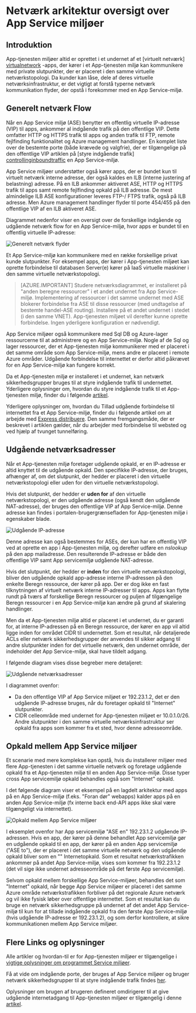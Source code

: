 <properties 
    pageTitle="Netværk arkitektur oversigt over App Service miljøer" 
    description="Arkitektonisk oversigt over netværk topologi ofApp Service miljøer." 
    services="app-service" 
    documentationCenter="" 
    authors="stefsch" 
    manager="wpickett" 
    editor=""/>

<tags 
    ms.service="app-service" 
    ms.workload="na" 
    ms.tgt_pltfrm="na" 
    ms.devlang="na" 
    ms.topic="article" 
    ms.date="10/04/2016" 
    ms.author="stefsch"/>   

# <a name="network-architecture-overview-of-app-service-environments"></a>Netværk arkitektur oversigt over App Service miljøer

## <a name="introduction"></a>Introduktion ##
App-tjenesten miljøer altid er oprettet i et undernet af et [virtuelt netværk] [ virtualnetwork] -apps, der kører i et App-tjenesten miljø kan kommunikere med private slutpunkter, der er placeret i den samme virtuelle netværkstopologi.  Da kunder kan låse, dele af deres virtuelle netværksinfrastruktur, er det vigtigt at forstå typerne netværk kommunikation flyder, der opstå i forekommer med en App Service-miljø.

## <a name="general-network-flow"></a>Generelt netværk Flow ##
 
Når en App Service miljø (ASE) benytter en offentlig virtuelle IP-adresse (VIP) til apps, ankommer al indgående trafik på den offentlige VIP.  Dette omfatter HTTP og HTTPS trafik til apps og anden trafik til FTP, remote fejlfinding funktionalitet og Azure management handlinger.  En komplet liste over de bestemte porte (både krævede og valgfrie), der er tilgængelige på den offentlige VIP artiklen på [styre indgående trafik] [ controllinginboundtraffic] en App Service-miljø. 

App Service miljøer understøtter også kører apps, der er bundet kun til virtuelt netværk interne adresse, der også kaldes en ILB (interne justering af belastning) adresse.  På en ILB ankommer aktiveret ASE, HTTP og HTTPS trafik til apps samt remote fejlfinding opkald på ILB adresse.  De mest almindelige ILB ASE konfigurationer leveres FTP-/ FTPS trafik, også på ILB adresse.  Men Azure management handlinger flyder til porte 454/455 på den offentlige VIP af en ILB aktiveret ASE.

Diagrammet nedenfor viser en oversigt over de forskellige indgående og udgående netværk flow for en App Service-miljø, hvor apps er bundet til en offentlig virtuelle IP-adresse:

![Generelt netværk flyder][GeneralNetworkFlows]

Et App Service-miljø kan kommunikere med en række forskellige privat kunde slutpunkter.  For eksempel apps, der kører i App-tjenesten miljøet kan oprette forbindelse til databasen Server(e) kører på IaaS virtuelle maskiner i den samme virtuelle netværkstopologi.

>[AZURE.IMPORTANT] Studere netværksdiagrammet, er installeret på "anden beregne ressourcer" i et andet undernet fra App Service-miljø. Implementering af ressourcer i det samme undernet med ASE blokerer forbindelse fra ASE til disse ressourcer (med undtagelse af bestemte handel-ASE routing). Installere på et andet undernet i stedet (i den samme VNET). App-tjenesten miljøet vil derefter kunne oprette forbindelse. Ingen yderligere konfiguration er nødvendigt.

App Service miljøer også kommunikere med Sql DB og Azure-lager ressourcerne til at administrere og en App Service-miljø.  Nogle af de Sql og lager ressourcer, der et App-tjenesten miljø kommunikerer med er placeret i det samme område som App Service-miljø, mens andre er placeret i remote Azure områder.  Udgående forbindelse til internettet er derfor altid påkrævet for en App Service-miljø kan fungere korrekt. 

Da et App-tjenesten miljø er installeret i et undernet, kan netværk sikkerhedsgrupper bruges til at styre indgående trafik til undernettet.  Yderligere oplysninger om, hvordan du styre indgående trafik til et App-tjenesten miljø, finder du i følgende [artikel][controllinginboundtraffic].

Yderligere oplysninger om, hvordan du Tillad udgående forbindelse til internettet fra et App Service-miljø, finder du i følgende artikel om at arbejde med [Express distribuere][ExpressRoute].  Den samme fremgangsmåde, der er beskrevet i artiklen gælder, når du arbejder med forbindelse til websted og ved hjælp af tvunget tunnelføring.

## <a name="outbound-network-addresses"></a>Udgående netværksadresser ##
Når et App-tjenesten miljø foretager udgående opkald, er en IP-adresse er altid knyttet til de udgående opkald.  Den specifikke IP-adresse, der bruges, afhænger af, om det slutpunkt, der hedder er placeret i den virtuelle netværkstopologi eller uden for den virtuelle netværkstopologi.

Hvis det slutpunkt, der hedder er **uden for** af den virtuelle netværkstopologi, er den udgående adresse (også kendt den udgående NAT-adresse), der bruges den offentlige VIP af App Service-miljø.  Denne adresse kan findes i portalen-brugergrænsefladen for App-tjenesten miljø i egenskaber blade.
 
![Udgående IP-adresse][OutboundIPAddress]

Denne adresse kan også bestemmes for ASEs, der kun har en offentlig VIP ved at oprette en app i App-tjenesten miljø, og derefter udføre en *nslookup* på den app mailadresse. Den resulterende IP-adresse er både den offentlige VIP samt App servicemiljø udgående NAT-adresse.

Hvis det slutpunkt, der hedder er **inden** for den virtuelle netværkstopologi, bliver den udgående opkald app-adresse interne IP-adressen på den enkelte Beregn ressource, der kører på app.  Der er dog ikke en fast tilknytningen af virtuelt netværk interne IP-adresser til apps.  Apps kan flytte rundt på tværs af forskellige Beregn ressourcer og puljen af tilgængelige Beregn ressourcer i en App Service-miljø kan ændre på grund af skalering handlinger.

Men da et App-tjenesten miljø altid er placeret i et undernet, du er garanti for, at interne IP-adressen på en Beregn ressource, der kører en app vil altid ligge inden for området CIDR til undernettet.  Som et resultat, når detaljerede ACLs eller netværk sikkerhedsgrupper der anvendes til sikker adgang til andre slutpunkter inden for det virtuelle netværk, den undernet område, der indeholder det App Service-miljø, skal have tildelt adgang.

I følgende diagram vises disse begreber mere detaljeret:

![Udgående netværksadresser][OutboundNetworkAddresses]

I diagrammet ovenfor:

- Da den offentlige VIP af App Service miljøet er 192.23.1.2, det er den udgående IP-adresse bruges, når du foretager opkald til "Internet" slutpunkter.
- CIDR celleområde med undernet for App-tjenesten miljøet er 10.0.1.0/26.  Andre slutpunkter i den samme virtuelle netværksinfrastruktur ser opkald fra apps som kommer fra et sted, hvor denne adresseområde.

## <a name="calls-between-app-service-environments"></a>Opkald mellem App Service miljøer ##
Et scenarie med mere komplekse kan opstå, hvis du installerer miljøer med flere App-tjenesten i det samme virtuelle netværk og foretage udgående opkald fra et App-tjenesten miljø til en anden App Service-miljø.  Disse typer cross App servicemiljø opkald behandles også som "Internet" opkald.

I det følgende diagram viser et eksempel på en lagdelt arkitektur med apps på en App Service-miljø (f.eks. "Foran dør" webapps) kalder apps på en anden App Service-miljø (fx interne back end-API apps ikke skal være tilgængeligt via internettet). 

![Opkald mellem App Service miljøer][CallsBetweenAppServiceEnvironments] 

I eksemplet ovenfor har App servicemiljø "ASE en" 192.23.1.2 udgående IP-adressen.  Hvis en app, der kører på denne behandlet App servicemiljø gør en udgående opkald til en app, der kører på en anden App servicemiljø ("ASE to"), der er placeret i det samme virtuelle netværk og den udgående opkald bliver som en "" Internetopkald.  Som et resultat netværkstrafikken ankommer på andet App Service-miljø, vises som kommer fra 192.23.1.2 (det vil sige ikke undernet adresseområde på det første App servicemiljø).

Selvom opkald mellem forskellige App Service-miljøer, behandles det som "Internet" opkald, når begge App Service miljøer er placeret i det samme Azure område netværkstrafikken forbliver på det regionale Azure netværk og vil ikke fysisk løber over offentlige internettet.  Som et resultat kan du bruge en netværk sikkerhedsgruppe på undernet af det andet App Service-miljø til kun for at tillade indgående opkald fra den første App Service-miljø (hvis udgående IP-adresse er 192.23.1.2), og som derfor kontrollere, at sikre kommunikationen mellem App Service miljøer.

## <a name="additional-links-and-information"></a>Flere Links og oplysninger ##
Alle artikler og hvordan-til er for App-tjenesten miljøer er tilgængelige i [vigtige oplysninger om programmet Service miljøer](../app-service/app-service-app-service-environments-readme.md).

Få at vide om indgående porte, der bruges af App Service miljøer og bruger netværk sikkerhedsgrupper til at styre indgående trafik findes [her][controllinginboundtraffic].

Oplysninger om brugen af brugeren defineret omdirigerer til at give udgående internetadgang til App-tjenesten miljøer er tilgængelig i denne [artikel][ExpressRoute]. 


<!-- LINKS -->
[virtualnetwork]: http://azure.microsoft.com/services/virtual-network/
[controllinginboundtraffic]:  http://azure.microsoft.com/documentation/articles/app-service-app-service-environment-control-inbound-traffic/
[ExpressRoute]:  http://azure.microsoft.com/documentation/articles/app-service-app-service-environment-network-configuration-expressroute/

<!-- IMAGES -->
[GeneralNetworkFlows]: ./media/app-service-app-service-environment-network-architecture-overview/NetworkOverview-1.png
[OutboundIPAddress]: ./media/app-service-app-service-environment-network-architecture-overview/OutboundIPAddress-1.png
[OutboundNetworkAddresses]: ./media/app-service-app-service-environment-network-architecture-overview/OutboundNetworkAddresses-1.png
[CallsBetweenAppServiceEnvironments]: ./media/app-service-app-service-environment-network-architecture-overview/CallsBetweenEnvironments-1.png

